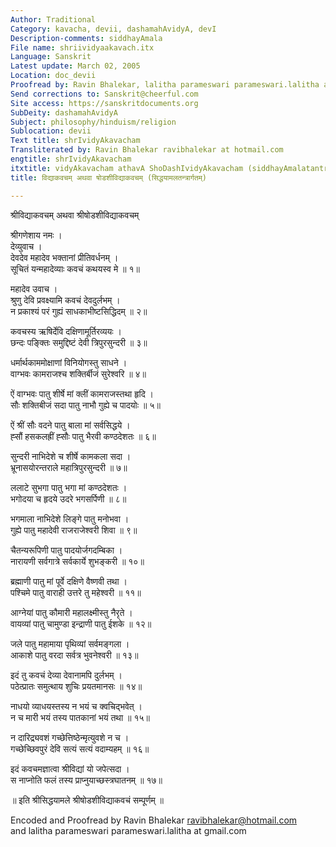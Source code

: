 ```yaml
---
Author: Traditional
Category: kavacha, devii, dashamahAvidyA, devI
Description-comments: siddhayAmala
File name: shriividyaakavach.itx
Language: Sanskrit
Latest update: March 02, 2005
Location: doc_devii
Proofread by: Ravin Bhalekar, lalitha parameswari parameswari.lalitha at gmail.com
Send corrections to: Sanskrit@cheerful.com
Site access: https://sanskritdocuments.org
SubDeity: dashamahAvidyA
Subject: philosophy/hinduism/religion
Sublocation: devii
Text title: shrIvidyAkavacham
Transliterated by: Ravin Bhalekar ravibhalekar at hotmail.com
engtitle: shrIvidyAkavacham
itxtitle: vidyAkavacham athavA ShoDashIvidyAkavacham (siddhayAmalatantrArgatam)
title: विद्याकवचम् अथवा षोडशीविद्याकवचम् (सिद्धयामलतन्त्रार्गतम्)

---
```

  
 श्रीविद्याकवचम् अथवा श्रीषोडशीविद्याकवचम्   
  
श्रीगणेशाय नमः ।  
देव्युवाच ।  
देवदेव महादेव भक्तानां प्रीतिवर्धनम् ।  
सूचितं यन्महादेव्याः कवचं कथयस्व मे ॥ १॥  
  
महादेव उवाच ।  
श्रुणु देवि प्रवक्ष्यामि कवचं देवदुर्लभम् ।  
न प्रकाश्यं परं गुह्यं साधकाभीष्टसिद्धिदम् ॥ २॥  
  
कवचस्य ऋषिर्देवि दक्षिणामूर्तिरव्ययः ।  
छन्दः पङ्क्तिः समुद्दिष्टं देवी त्रिपुरसुन्दरी ॥ ३॥  
  
धर्मार्थकाममोक्षाणां विनियोगस्तु साधने ।  
वाग्भवः कामराजश्च शक्तिर्बीजं सुरेश्वरि ॥ ४॥  
  
ऐं वाग्भवः पातु शीर्षे मां क्लीं कामराजस्तथा हृदि ।  
सौः शक्तिबीजं सदा पातु नाभौ गुह्ये च पादयोः ॥ ५॥  
  
ऐं श्रीं सौः वदने पातु बाला मां सर्वसिद्धये ।  
ह्सौं हसकलह्रीं ह्सौः पातु भैरवी कण्ठदेशतः ॥ ६॥  
  
सुन्दरी नाभिदेशे च शीर्षे कामकला सदा ।  
भ्रूनासयोरन्तराले महात्रिपुरसुन्दरी ॥ ७॥  
  
ललाटे सुभगा पातु भगा मां कण्ठदेशतः ।  
भगोदया च हृदये उदरे भगसर्पिणी ॥ ८॥  
  
भगमाला नाभिदेशे लिङ्गे पातु मनोभवा ।  
गुह्ये पातु महादेवी राजराजेश्वरी शिवा ॥ ९॥  
  
चैतन्यरूपिणी पातु पादयोर्जगदम्बिका ।  
नारायणी सर्वगात्रे सर्वकार्ये शुभङ्करी ॥ १०॥  
  
ब्रह्माणी पातु मां पूर्वे दक्षिणे वैष्णवी तथा ।  
पश्चिमे पातु वाराही उत्तरे तु महेश्वरी ॥ ११॥  
  
आग्नेयां पातु कौमारी महालक्ष्मीस्तु नैरृते ।  
वायव्यां पातु चामुण्डा इन्द्राणी पातु ईशके ॥ १२॥  
  
जले पातु महामाया पृथिव्यां सर्वमङ्गला ।  
आकाशे पातु वरदा सर्वत्र भुवनेश्वरी ॥ १३॥  
  
इदं तु कवचं देव्या देवानामपि दुर्लभम् ।  
पठेत्प्रातः समुत्थाय शुचिः प्रयतमानसः ॥ १४॥  
  
नाधयो व्याधयस्तस्य न भयं च क्वचिद्भवेत् ।  
न च मारी भयं तस्य पातकानां भयं तथा ॥ १५॥  
  
न दारिद्र्यवशं गच्छेत्तिष्ठेन्मृत्युवशे न च ।  
गच्छेच्छिवपुरं देवि सत्यं सत्यं वदाम्यहम् ॥ १६॥  
  
इदं कवचमज्ञात्वा श्रीविद्यां यो जपेत्सदा ।  
स नाप्नोति फलं तस्य प्राप्नुयाच्छस्त्रघातनम् ॥ १७॥  
  
॥ इति श्रीसिद्धयामले श्रीषोडशीविद्याकवचं सम्पूर्णम् ॥  
  
  
Encoded and Proofread by Ravin Bhalekar ravibhalekar@hotmail.com  
and lalitha parameswari parameswari.lalitha at gmail.com  
  
